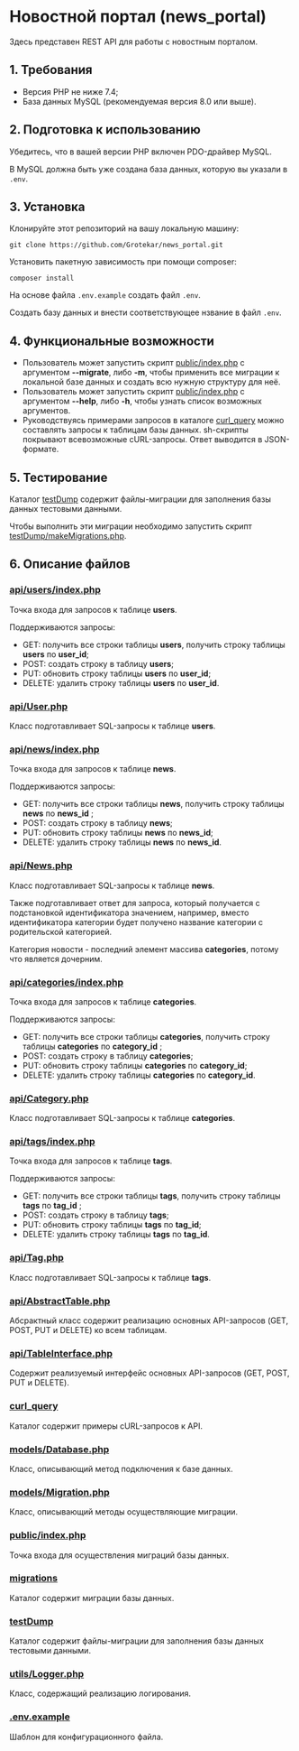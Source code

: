 # Новостной портал (news_portal)
Здесь представен REST API для работы с новостным порталом.

## 1. Требования
* Версия PHP не ниже 7.4;
* База данных MySQL (рекомендуемая версия 8.0 или выше).

## 2. Подготовка к использованию
Убедитесь, что в вашей версии PHP включен PDO-драйвер MySQL.

В MySQL должна быть уже создана база данных, которую вы указали в `.env`.

## 3. Установка
Клонируйте этот репозиторий на вашу локальную машину:

    git clone https://github.com/Grotekar/news_portal.git

Установить пакетную зависимость при помощи composer:

    composer install

На основе файла `.env.example` cоздать файл `.env`.

Создать базу данных и внести соответствующее нзвание в файл `.env`.

## 4. Функциональные возможности
- Пользователь может запустить скрипт [public/index.php](https://github.com/Grotekar/news_portal/blob/master/public/index.php)
с аргументом **--migrate**, либо **-m**, чтобы применить все миграции к локальной
базе данных и создать всю нужную структуру для неё.
- Пользователь может запустить скрипт [public/index.php](https://github.com/Grotekar/news_portal/blob/master/public/index.php)
с аргументом **--help**, либо **-h**, чтобы узнать список возможных аргументов.
- Руководствуясь примерами запросов в каталоге [curl_query](https://github.com/Grotekar/news_portal/blob/master/curl_query)
можно составлять запросы к таблицам базы данных. sh-скрипты покрывают всевозможные cURL-запросы. Ответ выводится в JSON-формате.

## 5. Тестирование

Каталог [testDump](https://github.com/Grotekar/news_portal/blob/master/testDump)
содержит файлы-миграции для заполнения базы данных тестовыми данными.

Чтобы выполнить эти миграции необходимо запустить скрипт [testDump/makeMigrations.php](https://github.com/Grotekar/news_portal/blob/master/testDump/makeMigrations.php).

## 6. Описание файлов

### [api/users/index.php](https://github.com/Grotekar/news_portal/blob/master/api/users/index.php)
Точка входа для запросов к таблице **users**.

Поддерживаются запросы:
* GET: получить все строки таблицы **users**, получить строку таблицы **users** по **user_id**;
* POST: создать строку в таблицу **users**;
* PUT: обновить строку таблицы **users** по **user_id**;
* DELETE: удалить строку таблицы **users** по **user_id**.

### [api/User.php](https://github.com/Grotekar/news_portal/blob/master/api/User.php)
Класс подготавливает SQL-запросы к таблице **users**.

### [api/news/index.php](https://github.com/Grotekar/news_portal/blob/master/api/news/index.php)
Точка входа для запросов к таблице **news**.

Поддерживаются запросы:
* GET: получить все строки таблицы **news**, получить строку таблицы **news** по **news_id** ;
* POST: создать строку в таблицу **news**;
* PUT: обновить строку таблицы **news** по **news_id**;
* DELETE: удалить строку таблицы **news** по **news_id**.

### [api/News.php](https://github.com/Grotekar/news_portal/blob/master/api/News.php)
Класс подготавливает SQL-запросы к таблице **news**.

Также подготавливает ответ для запроса, который получается с подстановкой идентификатора значением, например, вместо
идентификатора категории будет получено название категории с родительской категорией. 

Категория новости - последний элемент массива **categories**, потому что является дочерним.

### [api/categories/index.php](https://github.com/Grotekar/news_portal/blob/master/api/categories/index.php)
Точка входа для запросов к таблице **categories**.

Поддерживаются запросы:
* GET: получить все строки таблицы **categories**, получить строку таблицы **categories** по **category_id** ;
* POST: создать строку в таблицу **categories**;
* PUT: обновить строку таблицы **categories** по **category_id**;
* DELETE: удалить строку таблицы **categories** по **category_id**.

### [api/Category.php](https://github.com/Grotekar/news_portal/blob/master/api/Category.php)
Класс подготавливает SQL-запросы к таблице **categories**.

### [api/tags/index.php](https://github.com/Grotekar/news_portal/blob/master/api/tags/index.php)
Точка входа для запросов к таблице **tags**.

Поддерживаются запросы:
* GET: получить все строки таблицы **tags**, получить строку таблицы **tags** по **tag_id** ;
* POST: создать строку в таблицу **tags**;
* PUT: обновить строку таблицы **tags** по **tag_id**;
* DELETE: удалить строку таблицы **tags** по **tag_id**.

### [api/Tag.php](https://github.com/Grotekar/news_portal/blob/master/api/Tag.php)
Класс подготавливает SQL-запросы к таблице **tags**.

### [api/AbstractTable.php](https://github.com/Grotekar/news_portal/blob/master/api/AbstractTable.php)
Абсрактный класс содержит реализацию основных API-запросов (GET, POST, PUT и DELETE) ко всем таблицам.

### [api/TableInterface.php](https://github.com/Grotekar/news_portal/blob/master/api/TableInterface.php)
Содержит реализуемый интерфейс основных API-запросов (GET, POST, PUT и DELETE).

### [curl_query](https://github.com/Grotekar/news_portal/blob/master/curl_query)
Каталог содержит примеры cURL-запросов к API.

### [models/Database.php](https://github.com/Grotekar/news_portal/blob/master/models/Database.php)
Класс, описывающий метод подключения к базе данных.

### [models/Migration.php](https://github.com/Grotekar/news_portal/blob/master/models/Migration.php)
Класс, описывающий методы осуществляющие миграции.

### [public/index.php](https://github.com/Grotekar/news_portal/blob/master/public/index.php)
Точка входа для осуществления миграций базы данных.

### [migrations](https://github.com/Grotekar/news_portal/blob/master/migrations)
Каталог содержит миграции базы данных.

### [testDump](https://github.com/Grotekar/news_portal/blob/master/testDump)
Каталог содержит файлы-миграции для заполнения базы данных тестовыми данными.

### [utils/Logger.php](https://github.com/Grotekar/news_portal/blob/master/utils/Logger.php)
Класс, содержащий реализацию логирования.

### [.env.example](https://github.com/Grotekar/news_portal/blob/master/.env.example)
Шаблон для конфигурационного файла.
